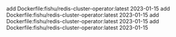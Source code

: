 add Dockerfile:fishu/redis-cluster-operator:latest 2023-01-15
add Dockerfile:fishu/redis-cluster-operator:latest 2023-01-15
add Dockerfile:fishu/redis-cluster-operator:latest 2023-01-15
add Dockerfile:fishu/redis-cluster-operator:latest 2023-01-15
